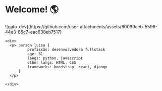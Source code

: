 # Welcome! 🌎

  <div>
    <div>![gato-dev](https://github.com/user-attachments/assets/60099ceb-5596-44e3-85c7-eac638eb7517)</div>

    <div>
      <p> person luisa {
              profissão: desenvolvedora fullstack
              age: 31
              langs: python, javascript
              other langs: HTML, CSS
              frameworks: boodstrap, react, django 
          }
      </p>
    
    </div>
  </div>

 
  
 



<!--
**lluisalinhares/lluisalinhares** is a ✨ _special_ ✨ repository because its `README.md` (this file) appears on your GitHub profile.

Here are some ideas to get you started:

- 🔭 I’m currently working on ...
- 🌱 I’m currently learning ...
- 👯 I’m looking to collaborate on ...
- 🤔 I’m looking for help with ...
- 💬 Ask me about ...
- 📫 How to reach me: ...
- 😄 Pronouns: ...
- ⚡ Fun fact: ...
-->
